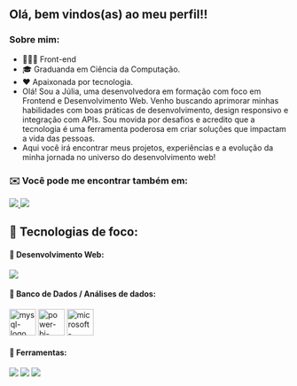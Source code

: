 ## Olá, bem vindos(as) ao meu perfil!!
### Sobre mim:
- 👩🏻‍💻 Front-end
- 🎓 Graduanda em Ciência da Computação.
- ❤ Apaixonada por tecnologia.
- Olá! Sou a Júlia, uma desenvolvedora em formação com foco em Frontend e Desenvolvimento Web. Venho buscando aprimorar minhas habilidades com boas práticas de desenvolvimento, design responsivo e integração com APIs. Sou movida por desafios e acredito que a tecnologia é uma ferramenta poderosa em criar soluções que impactam a vida das pessoas.
- Aqui você irá encontrar meus projetos, experiências e a evolução da minha jornada no universo do desenvolvimento web!


### ✉️ Você pode me encontrar também em:
<a href = "https://www.linkedin.com/in/júlia-ribeiro-gonçalves-dev02/">
  <img src = "https://skillicons.dev/icons?i=linkedin" , src = "https://skillicons.dev"/>
</a>
<a href = mailto:goncalves.ribeiroju02@gmail.com>
  <img src = "https://skillicons.dev/icons?i=gmail" , src = "https://skillicons.dev"/>
</a>

## 🔧 Tecnologias de foco:
#### 🚀 Desenvolvimento Web:
<div display = "inline">
  <img src = "https://skillicons.dev/icons?i=js,html,css" , src = "https://skillicons.dev"/>
</div>

#### 🎲 Banco de Dados / Análises de dados:
<div display = "inline">
  <img width="48" height="48" src="https://img.icons8.com/color/48/mysql-logo.png" alt="mysql-logo"/>
  <img width="48" height="48" src="https://img.icons8.com/color/48/power-bi-2021.png" alt="power-bi-2021"/>
  <img width="48" height="48" src="https://img.icons8.com/color/48/microsoft-excel-2019--v1.png" alt="microsoft-excel-2019--v1"/>
</div>

#### 🔧 Ferramentas:
<div display = "inline">
  <img src= "https://skillicons.dev/icons?i=github" , src = "https://skillicons.dev"/>
  <img src= "https://skillicons.dev/icons?i=git" , src = "https://skillicons.dev"/>
  <img src= "https://skillicons.dev/icons?i=vscode" , src = "https://skillicons.dev"/>
</div>
